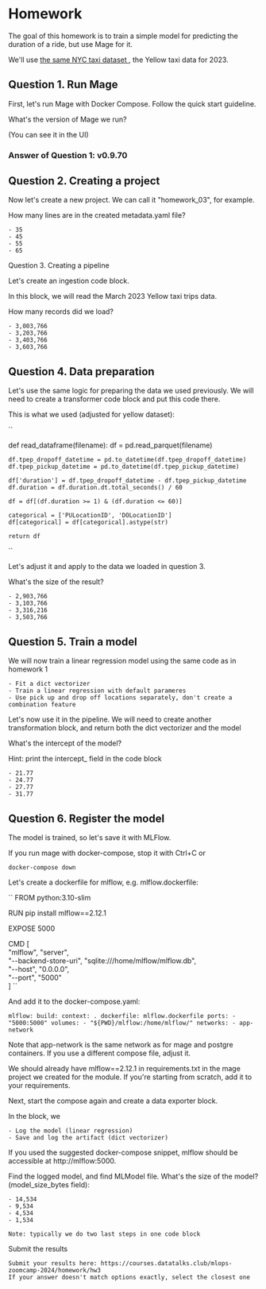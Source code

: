 # Homework

The goal of this homework is to train a simple model for predicting the duration of a ride, but use Mage for it.

We'll use [the same NYC taxi dataset ](https://www.nyc.gov/site/tlc/about/tlc-trip-record-data.page), the Yellow taxi data for 2023.


## Question 1. Run Mage

First, let's run Mage with Docker Compose. Follow the quick start guideline.

What's the version of Mage we run?

(You can see it in the UI)

### Answer of Question 1: v0.9.70


## Question 2. Creating a project

Now let's create a new project. We can call it "homework_03", for example.

How many lines are in the created metadata.yaml file?

    - 35
    - 45
    - 55
    - 65

Question 3. Creating a pipeline

Let's create an ingestion code block.

In this block, we will read the March 2023 Yellow taxi trips data.

How many records did we load?

    - 3,003,766
    - 3,203,766
    - 3,403,766
    - 3,603,766
   

## Question 4. Data preparation

Let's use the same logic for preparing the data we used previously. We will need to create a transformer code block and put this code there.

This is what we used (adjusted for yellow dataset):

``

def read_dataframe(filename):
    df = pd.read_parquet(filename)

    df.tpep_dropoff_datetime = pd.to_datetime(df.tpep_dropoff_datetime)
    df.tpep_pickup_datetime = pd.to_datetime(df.tpep_pickup_datetime)

    df['duration'] = df.tpep_dropoff_datetime - df.tpep_pickup_datetime
    df.duration = df.duration.dt.total_seconds() / 60

    df = df[(df.duration >= 1) & (df.duration <= 60)]

    categorical = ['PULocationID', 'DOLocationID']
    df[categorical] = df[categorical].astype(str)
    
    return df

``

Let's adjust it and apply to the data we loaded in question 3.

What's the size of the result?

    - 2,903,766
    - 3,103,766
    - 3,316,216
    - 3,503,766


## Question 5. Train a model

We will now train a linear regression model using the same code as in homework 1

    - Fit a dict vectorizer
    - Train a linear regression with default parameres
    - Use pick up and drop off locations separately, don't create a combination feature

Let's now use it in the pipeline. We will need to create another transformation block, and return both the dict vectorizer and the model

What's the intercept of the model?

Hint: print the intercept_ field in the code block

    - 21.77
    - 24.77
    - 27.77
    - 31.77


## Question 6. Register the model

The model is trained, so let's save it with MLFlow.

If you run mage with docker-compose, stop it with Ctrl+C or

``
docker-compose down
``

Let's create a dockerfile for mlflow, e.g. mlflow.dockerfile:

``
FROM python:3.10-slim

RUN pip install mlflow==2.12.1

EXPOSE 5000

CMD [ \
    "mlflow", "server", \
    "--backend-store-uri", "sqlite:///home/mlflow/mlflow.db", \
    "--host", "0.0.0.0", \
    "--port", "5000" \
]
``

And add it to the docker-compose.yaml:

``
  mlflow:
    build:
      context: .
      dockerfile: mlflow.dockerfile
    ports:
      - "5000:5000"
    volumes:
      - "${PWD}/mlflow:/home/mlflow/"
    networks:
      - app-network
``

Note that app-network is the same network as for mage and postgre containers. If you use a different compose file, adjust it.

We should already have mlflow==2.12.1 in requirements.txt in the mage project we created for the module. If you're starting from scratch, add it to your requirements.

Next, start the compose again and create a data exporter block.

In the block, we

    - Log the model (linear regression)
    - Save and log the artifact (dict vectorizer)

If you used the suggested docker-compose snippet, mlflow should be accessible at http://mlflow:5000.

Find the logged model, and find MLModel file. What's the size of the model? (model_size_bytes field):

    - 14,534
    - 9,534
    - 4,534
    - 1,534

    Note: typically we do two last steps in one code block

Submit the results

    Submit your results here: https://courses.datatalks.club/mlops-zoomcamp-2024/homework/hw3
    If your answer doesn't match options exactly, select the closest one

